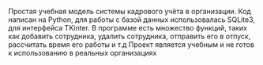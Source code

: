 Простая учебная модель системы кадрового учёта в организации. Код написан на Python, для работы с базой данных использовалась SQLite3, для интерфейса TKinter. В программе есть множество функций, таких как добавить сотрудника, удалить сотрудника, отправить его в отпуск, рассчитать время его работы и т.д
Проект является учебным и не готов к использованию в реальных организациях
